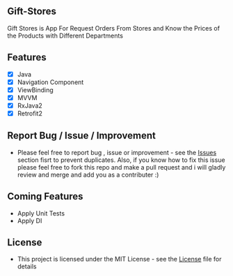 ## Gift-Stores

 Gift Stores is App For Request Orders From Stores and Know the Prices of the Products with Different Departments 

## Features
- [x] Java
- [x] Navigation Component
- [x] ViewBinding
- [x] MVVM
- [x] RxJava2
- [x] Retrofit2
 
## Report Bug / Issue / Improvement
* Please feel free to report bug , issue or improvement - see the [Issues](https://github.com/YasserAdel564/Gift-Stores/issues) section fisrt to prevent duplicates. Also, if you know how to fix this issue please feel free to fork this repo and make a pull request and i will gladly review and merge and add you as a contributer :)

## Coming Features
 * Apply Unit Tests
 * Apply DI

## License
* This project is licensed under the MIT License - see the [License](https://github.com/YasserAdel564/Gift-Stores/blob/master/License)
 file for details


